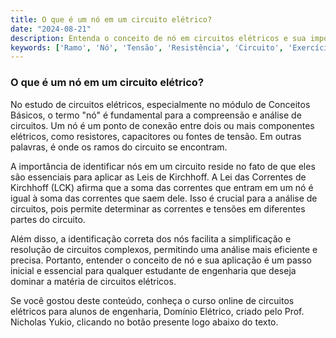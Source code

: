 ```yaml
---
title: O que é um nó em um circuito elétrico?
date: "2024-08-21"
description: Entenda o conceito de nó em circuitos elétricos e sua importância na análise de circuitos.
keywords: ['Ramo', 'Nó', 'Tensão', 'Resistência', 'Circuito', 'Exercício', 'Associação']
---
```


### O que é um nó em um circuito elétrico?

No estudo de circuitos elétricos, especialmente no módulo de Conceitos Básicos, o termo "nó" é fundamental para a compreensão e análise de circuitos. Um nó é um ponto de conexão entre dois ou mais componentes elétricos, como resistores, capacitores ou fontes de tensão. Em outras palavras, é onde os ramos do circuito se encontram.

A importância de identificar nós em um circuito reside no fato de que eles são essenciais para aplicar as Leis de Kirchhoff. A Lei das Correntes de Kirchhoff (LCK) afirma que a soma das correntes que entram em um nó é igual à soma das correntes que saem dele. Isso é crucial para a análise de circuitos, pois permite determinar as correntes e tensões em diferentes partes do circuito.

Além disso, a identificação correta dos nós facilita a simplificação e resolução de circuitos complexos, permitindo uma análise mais eficiente e precisa. Portanto, entender o conceito de nó e sua aplicação é um passo inicial e essencial para qualquer estudante de engenharia que deseja dominar a matéria de circuitos elétricos.

Se você gostou deste conteúdo, conheça o curso online de circuitos elétricos para alunos de engenharia, Domínio Elétrico, criado pelo Prof. Nicholas Yukio, clicando no botão presente logo abaixo do texto.